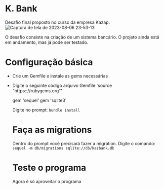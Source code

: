 # K. Bank
Desafio final proposto no curso da empresa Kazap.
![Captura de tela de 2023-08-06 23-53-13](https://github.com/michell-monteiro/kaz_bank/assets/97468360/bbf43dd5-0d07-44b9-80a6-2b4cd9e4cd9b)

O desafio consiste na criação de um sistema bancário. O projeto ainda está em andamento, mas já pode ser testado.

# Configuração básica
* Crie um Gemfile e instale as gems necessárias
* Digite o seguinte código arquivo Gemfile
  'source "https:://rubygems.org"'

  gem 'sequel'
  gem 'sqlite3'

  Digite no prompt:
  `bundle install`

  # Faça as migrations
  Dentro do prompt você precisará fazer a migration. Digite o comando:
  `sequel -m db/migrations sqlite://db/kazbank.db`

  # Teste o programa
  Agora é só aproveitar o programa
